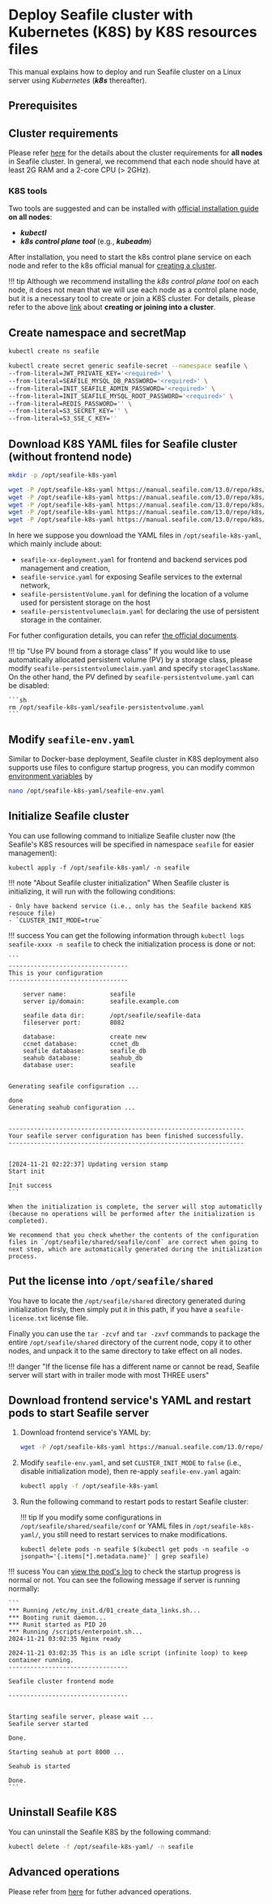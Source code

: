 # Deploy Seafile cluster with Kubernetes (K8S) by K8S resources files

This manual explains how to deploy and run Seafile cluster on a Linux server using *Kubernetes* (***k8s*** thereafter). 

## Prerequisites

## Cluster requirements

Please refer [here](./system_requirements.md#seafile-cluster) for the details about the cluster requirements for **all nodes** in Seafile cluster.  In general, we recommend that each node should have at least 2G RAM and a 2-core CPU (> 2GHz).

### K8S tools

Two tools are suggested and can be installed with [official installation guide](https://kubernetes.io/docs/tasks/tools/) **on all nodes**:

- ***kubectl***
- ***k8s control plane tool*** (e.g., ***kubeadm***)

After installation, you need to start the k8s control plane service on each node and refer to the k8s official manual for [creating a cluster](https://kubernetes.io/docs/setup/production-environment/tools/kubeadm/create-cluster-kubeadm/).

!!! tip
    Although we recommend installing the *k8s control plane tool* on each node, it does not mean that we will use each node as a control plane node, but it is a necessary tool to create or join a K8S cluster. For details, please refer to the above [link](https://kubernetes.io/docs/setup/production-environment/tools/kubeadm/create-cluster-kubeadm/) about **creating or joining into a cluster**.

## Create namespace and secretMap

```sh
kubectl create ns seafile

kubectl create secret generic seafile-secret --namespace seafile \
--from-literal=JWT_PRIVATE_KEY='<required>' \
--from-literal=SEAFILE_MYSQL_DB_PASSWORD='<required>' \
--from-literal=INIT_SEAFILE_ADMIN_PASSWORD='<required>' \
--from-literal=INIT_SEAFILE_MYSQL_ROOT_PASSWORD='<required>' \
--from-literal=REDIS_PASSWORD='' \
--from-literal=S3_SECRET_KEY='' \
--from-literal=S3_SSE_C_KEY=''
```

## Download K8S YAML files for Seafile cluster (without frontend node)

```sh
mkdir -p /opt/seafile-k8s-yaml

wget -P /opt/seafile-k8s-yaml https://manual.seafile.com/13.0/repo/k8s/cluster/seafile-backend-deployment.yaml
wget -P /opt/seafile-k8s-yaml https://manual.seafile.com/13.0/repo/k8s/cluster/seafile-persistentvolume.yaml
wget -P /opt/seafile-k8s-yaml https://manual.seafile.com/13.0/repo/k8s/cluster/seafile-persistentvolumeclaim.yaml
wget -P /opt/seafile-k8s-yaml https://manual.seafile.com/13.0/repo/k8s/cluster/seafile-service.yaml
wget -P /opt/seafile-k8s-yaml https://manual.seafile.com/13.0/repo/k8s/cluster/seafile-env.yaml
```


In here we suppose you download the YAML files in `/opt/seafile-k8s-yaml`, which mainly include about:

- `seafile-xx-deployment.yaml` for frontend and backend services pod management and creation, 
- `seafile-service.yaml` for exposing Seafile services to the external network, 
- `seafile-persistentVolume.yaml` for defining the location of a volume used for persistent storage on the host
- `seafile-persistentvolumeclaim.yaml` for declaring the use of persistent storage in the container.

For futher configuration details, you can refer [the official documents](https://kubernetes.io/docs/tasks/configure-pod-container/).

!!! tip "Use PV bound from a storage class"
    If you would like to use automatically allocated persistent volume (PV) by a storage class, please modify `seafile-persistentvolumeclaim.yaml` and specify `storageClassName`. On the other hand, the PV defined by `seafile-persistentvolume.yaml` can be disabled:

    ```sh
    rm /opt/seafile-k8s-yaml/seafile-persistentvolume.yaml
    ```

## Modify `seafile-env.yaml`

Similar to Docker-base deployment, Seafile cluster in K8S deployment also supports use files to configure startup progress, you can modify common [environment variables](./setup_pro_by_docker.md#downloading-and-modifying-env) by

```sh
nano /opt/seafile-k8s-yaml/seafile-env.yaml
```

## Initialize Seafile cluster
You can use following command to initialize Seafile cluster now (the Seafile's K8S resources will be specified in namespace `seafile` for easier management):

```shell
kubectl apply -f /opt/seafile-k8s-yaml/ -n seafile
```

!!! note "About Seafile cluster initialization"
    When Seafile cluster is initializing, it will run with the following conditions:

    - Only have backend service (i.e., only has the Seafile backend K8S resouce file)
    - `CLUSTER_INIT_MODE=true`

!!! success
    You can get the following information through `kubectl logs seafile-xxxx -n seafile` to check the initialization process is done or not:

    ```
    ---------------------------------
    This is your configuration
    ---------------------------------
    
        server name:            seafile
        server ip/domain:       seafile.example.com
    
        seafile data dir:       /opt/seafile/seafile-data
        fileserver port:        8082
    
        database:               create new
        ccnet database:         ccnet_db
        seafile database:       seafile_db
        seahub database:        seahub_db
        database user:          seafile
    
    
    Generating seafile configuration ...
    
    done
    Generating seahub configuration ...
    
    
    -----------------------------------------------------------------
    Your seafile server configuration has been finished successfully.
    -----------------------------------------------------------------
    
    
    [2024-11-21 02:22:37] Updating version stamp
    Start init
    
    Init success
    ```

    When the initialization is complete, the server will stop automaticlly (because no operations will be performed after the initialization is completed). 
    
    We recommend that you check whether the contents of the configuration files in `/opt/seafile/shared/seafile/conf` are correct when going to next step, which are automatically generated during the initialization process.

## Put the license into `/opt/seafile/shared`

You have to locate the `/opt/seafile/shared` directory generated during initialization firsly, then simply put it in this path, if you have a `seafile-license.txt` license file. 

Finally you can use the `tar -zcvf` and `tar -zxvf` commands to package the entire `/opt/seafile/shared` directory of the current node, copy it to other nodes, and unpack it to the same directory to take effect on all nodes.

!!! danger "If the license file has a different name or cannot be read, Seafile server will start with in trailer mode with most THREE users"

## Download frontend service's YAML and restart pods to start Seafile server

1. Download frontend service's YAML by:

    ```sh
    wget -P /opt/seafile-k8s-yaml https://manual.seafile.com/13.0/repo/k8s/cluster/seafile-frontend-deployment.yaml
    ```

2. Modify `seafile-env.yaml`, and set `CLUSTER_INIT_MODE` to `false` (i.e., disable initialization mode), then re-apply `seafile-env.yaml` again:

    ```sh
    kubectl apply -f /opt/seafile-k8s-yaml
    ```

3. Run the following command to restart pods to restart Seafile cluster:

    !!! tip
        If you modify some configurations in `/opt/seafile/shared/seafile/conf` or YAML files in `/opt/seafile-k8s-yaml/`, you still need to restart services to make modifications.

    ```shell
    kubectl delete pods -n seafile $(kubectl get pods -n seafile -o jsonpath='{.items[*].metadata.name}' | grep seafile)
    ```

!!! sucess
    You can [view the pod's log](#container-management) to check the startup progress is normal or not. You can see the following message if server is running normally:

    ```
    *** Running /etc/my_init.d/01_create_data_links.sh...
    *** Booting runit daemon...
    *** Runit started as PID 20
    *** Running /scripts/enterpoint.sh...
    2024-11-21 03:02:35 Nginx ready 

    2024-11-21 03:02:35 This is an idle script (infinite loop) to keep container running. 
    ---------------------------------

    Seafile cluster frontend mode

    ---------------------------------


    Starting seafile server, please wait ...
    Seafile server started

    Done.

    Starting seahub at port 8000 ...

    Seahub is started

    Done.
    ```

## Uninstall Seafile K8S

You can uninstall the Seafile K8S by the following command:

```sh
kubectl delete -f /opt/seafile-k8s-yaml/ -n seafile
```

## Advanced operations

Please refer from [here](./k8s_advanced_management.md) for futher advanced operations.
